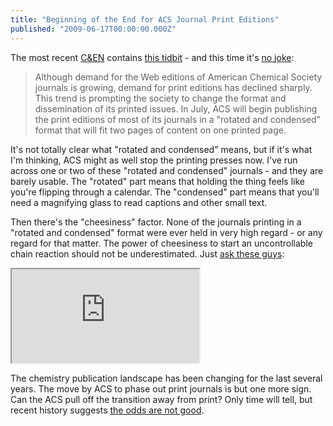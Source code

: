 ```yaml
---
title: "Beginning of the End for ACS Journal Print Editions"
published: "2009-06-17T00:00:00.000Z"
---
```


The most recent [C&EN](http://pubs.acs.org/cen/) contains [this tidbit](http://pubs.acs.org/cen/news/87/i24/8724notw5.html) - and this time it's [no joke](http://depth-first.com/articles/2009/04/01/acs-to-suspend-print-publication-of-all-journals):

>Although demand for the Web editions of American Chemical Society journals is growing, demand for print editions has declined sharply. This trend is prompting the society to change the format and dissemination of its printed issues. In July, ACS will begin publishing the print editions of most of its journals in a "rotated and condensed" format that will fit two pages of content on one printed page.

It's not totally clear what "rotated and condensed" means, but if it's what I'm thinking, ACS might as well stop the printing presses now. I've run across one or two of these "rotated and condensed" journals - and they are barely usable. The "rotated" part means that holding the thing feels like you're flipping through a calendar. The "condensed" part means that you'll need a magnifying glass to read captions and other small text.

Then there's the "cheesiness" factor. None of the journals printing in a "rotated and condensed" format were ever held in very high regard - or any regard for that matter. The power of cheesiness to start an uncontrollable chain reaction should not be underestimated. Just [ask these guys](http://en.wikipedia.org/wiki/Jumping_the_shark):

<div class="videowrapper">
  <iframe src="https://www.youtube.com/embed/t4ZGKI8vpcg" allowfullscreen></iframe>
</div>

The chemistry publication landscape has been changing for the last several years. The move by ACS to phase out print journals is but one more sign. Can the ACS pull off the transition away from print? Only time will tell, but recent history suggests [the odds are not good](http://www.shirky.com/weblog/2009/03/newspapers-and-thinking-the-unthinkable/).